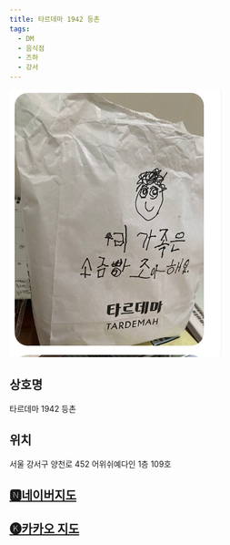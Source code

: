 ```yaml
---
title: 타르데마 1942 등촌
tags:
  - DM
  - 음식점
  - 즈하
  - 강서
---
```

<img src="assets/250706.png">


## 상호명
타르데마 1942 등촌

## 위치
서울 강서구 양천로 452 어위쉬예다인 1층 109호


## [🅽네이버지도](https://naver.me/xCB7kR0d)

## [🅚카카오 지도](https://place.map.kakao.com/928981192)
